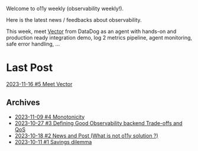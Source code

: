 Welcome to o11y weekly (observability weekly!).

Here is the latest news / feedbacks about observability.

This week, meet [Vector](https://vector.dev/) from DataDog as an agent with hands-on and production ready integration demo, log 2 metrics pipeline, agent monitoring, safe error handling, ...

# Last Post
[2023-11-16 #5 Meet Vector](./2023-11-16_Meet_Vector/README.md)

## Archives
- [2023-11-09 #4 Monotonicity](./2023-11-09_Monotonicity/README.md)
- [2023-10-27 #3 Defining Good Observability backend Trade-offs and QoS](./2023-10-27_Defining_Good_Observability_backend_Trade-offs_and_QoS/README.md)
- [2023-10-18 #2 News and Post (What is not o11y solution ?)](./2023-10-18_What_is_not_an_observability_solution/README.md)
- [2023-10-11 #1 Savings dilemma](./2023-10-11_Savings_dilemma/README.md)